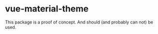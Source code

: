 # vue-material-theme

This package is a proof of concept. And should (and probably can not) be used.
